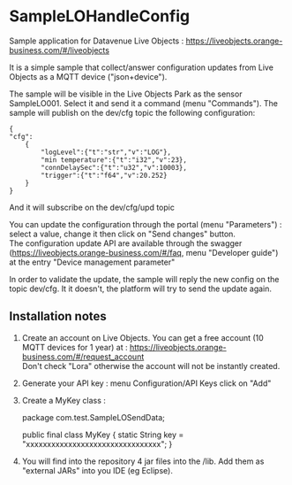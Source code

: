 # SampleLOHandleConfig

Sample application for Datavenue Live Objects : https://liveobjects.orange-business.com/#/liveobjects

It is a simple sample that collect/answer configuration updates from Live Objects as a MQTT device ("json+device").

The sample will be visible in the Live Objects Park as the sensor SampleLO001. Select it and send it a command (menu "Commands"). The sample will publish on the dev/cfg topic the following configuration: <br>

	{
	"cfg":
		{
			"logLevel":{"t":"str","v":"LOG"},
			"min temperature":{"t":"i32","v":23},
			"connDelaySec":{"t":"u32","v":10003},
			"trigger":{"t":"f64","v":20.252}
		}
	}

And it will subscribe on the dev/cfg/upd topic

You can update the configuration through the portal (menu "Parameters") : select a value, change it then click on "Send changes" button. <br>
The configuration update API are available through the swagger (https://liveobjects.orange-business.com/#/faq, menu "Developer guide") at the entry "Device management parameter"<br>

In order to validate the update, the sample will reply the new config on the topic dev/cfg. It it doesn't, the platform will try to send the update again.


<h2> Installation notes </h2>

1) Create an account on Live Objects. You can get a free account (10 MQTT devices for 1 year) at : https://liveobjects.orange-business.com/#/request_account <br>
Don't check "Lora" otherwise the account will not be instantly created.

2) Generate your API key : menu Configuration/API Keys click on "Add"

3) Create a MyKey class : <br>


	package com.test.SampleLOSendData; 
	
	public final class MyKey { 
		static String key = "xxxxxxxxxxxxxxxxxxxxxxxxxxxxxxxx"; 
	}


4) You will find into the repository 4 jar files into the /lib. Add them as "external JARs" into you IDE (eg Eclipse).
